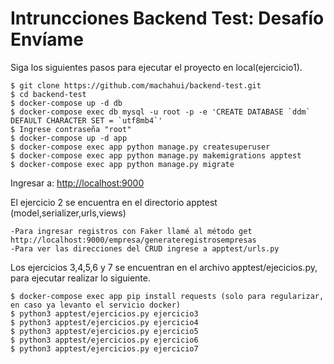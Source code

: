 Intruncciones Backend Test: Desafío Envíame
========================

Siga los siguientes pasos para ejecutar el proyecto en local(ejercicio1).


    $ git clone https://github.com/machahui/backend-test.git
    $ cd backend-test
    $ docker-compose up -d db
    $ docker-compose exec db mysql -u root -p -e 'CREATE DATABASE `ddm` DEFAULT CHARACTER SET = `utf8mb4`'
    $ Ingrese contraseña "root"
    $ docker-compose up -d app
    $ docker-compose exec app python manage.py createsuperuser
    $ docker-compose exec app python manage.py makemigrations apptest    
    $ docker-compose exec app python manage.py migrate


Ingresar a: [http://localhost:9000](http://localhost:9000)

El ejercicio 2 se encuentra en el directorio apptest (model,serializer,urls,views)
    
    -Para ingresar registros con Faker llamé al método get http://localhost:9000/empresa/generateregistrosempresas
    -Para ver las direcciones del CRUD ingrese a apptest/urls.py

Los ejercicios 3,4,5,6 y 7 se encuentran en el archivo apptest/ejecicios.py, para ejecutar realizar lo siguiente.
    
    $ docker-compose exec app pip install requests (solo para regularizar, en caso ya levanto el servicio docker)
    $ python3 apptest/ejercicios.py ejercicio3
    $ python3 apptest/ejercicios.py ejercicio4
    $ python3 apptest/ejercicios.py ejercicio5
    $ python3 apptest/ejercicios.py ejercicio6
    $ python3 apptest/ejercicios.py ejercicio7

